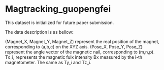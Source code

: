 # Magtracking_guopengfei

This dataset is initialized for future paper submission.

The data description is as bellow:

(Magnet_X, Magnet_Y, Magnet_Z) represent the real position of the magnet, corresponding to (a,b,c) on the XYZ axis. (Pose_X, Pose_Y, Pose_Z) represent the angle vector of the magnetic nail, corresponding to (m,n,p).
Tx_i, represents the magnetic fulx  intensity Bx measured by the i-th magnetometer. The same as Ty_i and Tz_i.
